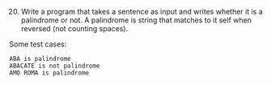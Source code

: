 20. Write a program that takes a sentence as input and writes whether it is a palindrome or not.
A palindrome is string that matches to it self when reversed (not counting spaces).

Some test cases:

```
ABA is palindrome
ABACATE is not palindrome
AMO ROMA is palindrome
```
